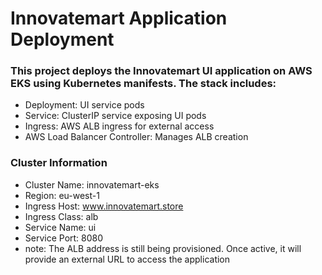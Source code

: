 # Innovatemart Application Deployment

### This project deploys the Innovatemart UI application on AWS EKS using Kubernetes manifests. The stack includes:
- Deployment: UI service pods
- Service: ClusterIP service exposing UI pods
- Ingress: AWS ALB ingress for external access
- AWS Load Balancer Controller: Manages ALB creation

### Cluster Information
- Cluster Name: innovatemart-eks
- Region: eu-west-1
- Ingress Host: www.innovatemart.store
- Ingress Class: alb
- Service Name: ui
- Service Port: 8080
- note: The ALB address is still being provisioned. Once active, it will provide an external URL to access the application
